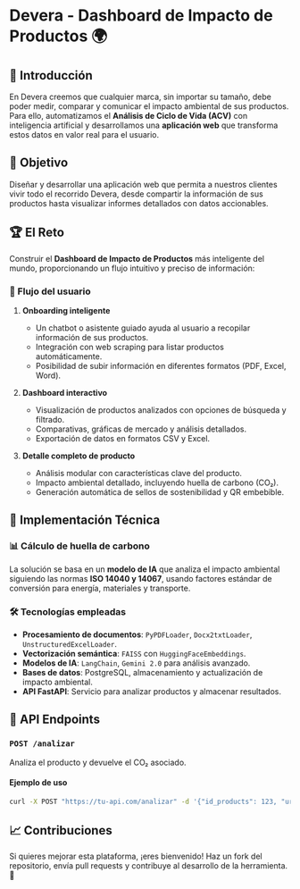 # Devera - Dashboard de Impacto de Productos 🌍

## 📢 Introducción  
En Devera creemos que cualquier marca, sin importar su tamaño, debe poder medir, comparar y comunicar el impacto ambiental de sus productos. Para ello, automatizamos el **Análisis de Ciclo de Vida (ACV)** con inteligencia artificial y desarrollamos una **aplicación web** que transforma estos datos en valor real para el usuario.  

## 🚀 Objetivo  
Diseñar y desarrollar una aplicación web que permita a nuestros clientes vivir todo el recorrido Devera, desde compartir la información de sus productos hasta visualizar informes detallados con datos accionables.

## 🏆 El Reto  
Construir el **Dashboard de Impacto de Productos** más inteligente del mundo, proporcionando un flujo intuitivo y preciso de información:

### 🔄 Flujo del usuario  
1. **Onboarding inteligente**  
   - Un chatbot o asistente guiado ayuda al usuario a recopilar información de sus productos.  
   - Integración con web scraping para listar productos automáticamente.  
   - Posibilidad de subir información en diferentes formatos (PDF, Excel, Word).  

2. **Dashboard interactivo**  
   - Visualización de productos analizados con opciones de búsqueda y filtrado.  
   - Comparativas, gráficas de mercado y análisis detallados.  
   - Exportación de datos en formatos CSV y Excel.  

3. **Detalle completo de producto**  
   - Análisis modular con características clave del producto.  
   - Impacto ambiental detallado, incluyendo huella de carbono (CO₂).  
   - Generación automática de sellos de sostenibilidad y QR embebible.  

## 🔬 Implementación Técnica  
### 📊 Cálculo de huella de carbono  
La solución se basa en un **modelo de IA** que analiza el impacto ambiental siguiendo las normas **ISO 14040 y 14067**, usando factores estándar de conversión para energía, materiales y transporte.

### 🛠️ Tecnologías empleadas  
- **Procesamiento de documentos**: `PyPDFLoader`, `Docx2txtLoader`, `UnstructuredExcelLoader`.  
- **Vectorización semántica**: `FAISS` con `HuggingFaceEmbeddings`.  
- **Modelos de IA**: `LangChain`, `Gemini 2.0` para análisis avanzado.  
- **Bases de datos**: PostgreSQL, almacenamiento y actualización de impacto ambiental.  
- **API FastAPI**: Servicio para analizar productos y almacenar resultados.  

## 🔗 API Endpoints  
### `POST /analizar`  
Analiza el producto y devuelve el CO₂ asociado.  

#### **Ejemplo de uso**  
```bash
curl -X POST "https://tu-api.com/analizar" -d '{"id_products": 123, "url_docs": "https://documento.pdf"}'
```

## 📈 Contribuciones  
Si quieres mejorar esta plataforma, ¡eres bienvenido! Haz un fork del repositorio, envía pull requests y contribuye al desarrollo de la herramienta. 🚀  
